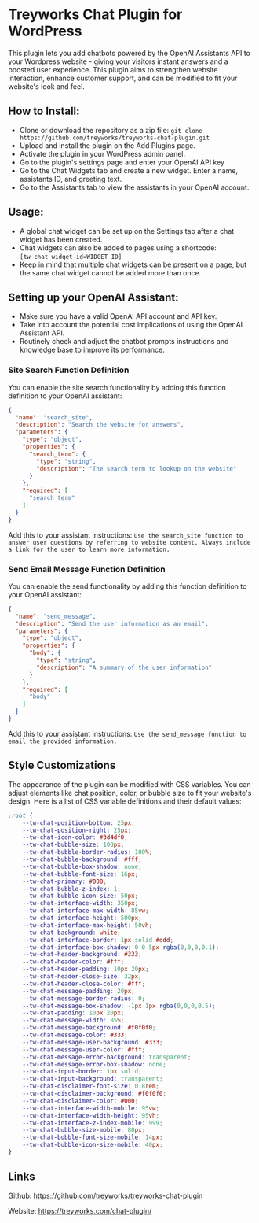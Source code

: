 # Treyworks Chat Plugin for WordPress

This plugin lets you add chatbots powered by the OpenAI Assistants API to your Wordpress website - giving your visitors instant answers and a boosted user experience. This plugin aims to strengthen website interaction, enhance customer support, and can be modified to fit your website's look and feel.

## How to Install:

* Clone or download the repository as a zip file:
`git clone https://github.com/treyworks/treyworks-chat-plugin.git`
* Upload and install the plugin on the Add Plugins page.
* Activate the plugin in your WordPress admin panel.
* Go to the plugin's settings page and enter your OpenAI API key
* Go to the Chat Widgets tab and create a new widget. Enter a name, assistants ID, and greeting text.
* Go to the Assistants tab to view the assistants in your OpenAI account.

## Usage:

* A global chat widget can be set up on the Settings tab after a chat widget has been created.
* Chat widgets can also be added to pages using a shortcode: `[tw_chat_widget id=WIDGET_ID]`
* Keep in mind that multiple chat widgets can be present on a page, but the same chat widget cannot be added more than once.

## Setting up your OpenAI Assistant:

* Make sure you have a valid OpenAI API account and API key.
* Take into account the potential cost implications of using the OpenAI Assistant API.
* Routinely check and adjust the chatbot prompts instructions and knowledge base to improve its performance.

### Site Search Function Definition

You can enable the site search functionality by adding this function definition to your OpenAI assistant:

```json
{
  "name": "search_site",
  "description": "Search the website for answers",
  "parameters": {
    "type": "object",
    "properties": {
      "search_term": {
        "type": "string",
        "description": "The search term to lookup on the website"
      }
    },
    "required": [
      "search_term"
    ]
  }
}
```

Add this to your assistant instructions:
`Use the search_site function to answer user questions by referring to website content. Always include a link for the user to learn more information.`


### Send Email Message Function Definition

You can enable the send  functionality by adding this function definition to your OpenAI assistant:
```json
{
  "name": "send_message",
  "description": "Send the user information as an email",
  "parameters": {
    "type": "object",
    "properties": {
      "body": {
        "type": "string",
        "description": "A summary of the user information"
      }
    },
    "required": [
      "body"
    ]
  }
}
```

Add this to your assistant instructions:
`Use the send_message function to email the provided information.`

## Style Customizations

The appearance of the plugin can be modified with CSS variables. You can adjust elements like chat position, color, or bubble size to fit your website's design. Here is a list of CSS variable definitions and their default values:

```css
:root {
    --tw-chat-position-bottom: 25px;
    --tw-chat-position-right: 25px;
    --tw-chat-icon-color: #3d4df0;
    --tw-chat-bubble-size: 100px;
    --tw-chat-bubble-border-radius: 100%;
    --tw-chat-bubble-background: #fff;
    --tw-chat-bubble-box-shadow: none;
    --tw-chat-bubble-font-size: 16px;
    --tw-chat-primary: #000;
    --tw-chat-bubble-z-index: 1;
    --tw-chat-bubble-icon-size: 50px;
    --tw-chat-interface-width: 350px;
    --tw-chat-interface-max-width: 85vw;
    --tw-chat-interface-height: 500px;
    --tw-chat-interface-max-height: 50vh;
    --tw-chat-background: white;
    --tw-chat-interface-border: 1px solid #ddd;
    --tw-chat-interface-box-shadow: 0 0 5px rgba(0,0,0,0.1);
    --tw-chat-header-background: #333;
    --tw-chat-header-color: #fff;
    --tw-chat-header-padding: 10px 20px;
    --tw-chat-header-close-size: 32px;
    --tw-chat-header-close-color: #fff;
    --tw-chat-message-padding: 20px;
    --tw-chat-message-border-radius: 0;
    --tw-chat-message-box-shadow: -1px 1px rgba(0,0,0,0.5);
    --tw-chat-padding: 10px 20px;
    --tw-chat-message-width: 85%;
    --tw-chat-message-background: #f0f0f0;
    --tw-chat-message-color: #333;
    --tw-chat-message-user-background: #333;
    --tw-chat-message-user-color: #fff;
    --tw-chat-message-error-background: transparent;
    --tw-chat-message-error-box-shadow: none;
    --tw-chat-input-border: 1px solid;
    --tw-chat-input-background: transparent;
    --tw-chat-disclaimer-font-size: 0.8rem;
    --tw-chat-disclaimer-background: #f0f0f0;
    --tw-chat-disclaimer-color: #000;
    --tw-chat-interface-width-mobile: 95vw;
    --tw-chat-interface-width-height: 95vh;
    --tw-chat-interface-z-index-mobile: 999;
    --tw-chat-bubble-size-mobile: 80px;
    --tw-chat-bubble-font-size-mobile: 14px;
    --tw-chat-bubble-icon-size-mobile: 40px;
}
```

## Links

Github: https://github.com/treyworks/treyworks-chat-plugin

Website: https://treyworks.com/chat-plugin/

